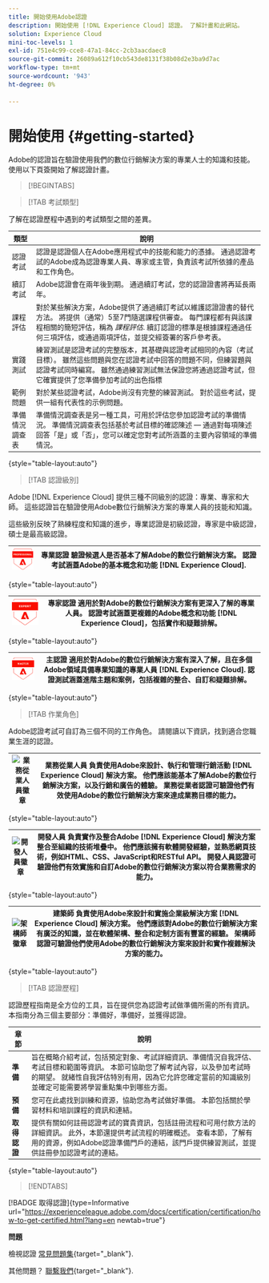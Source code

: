 ```yaml
---
title: 開始使用Adobe認證
description: 開始使用 [!DNL Experience Cloud] 認證。 了解計畫和此網站。
solution: Experience Cloud
mini-toc-levels: 1
exl-id: 751e4c99-cce8-47a1-84cc-2cb3aacdaec8
source-git-commit: 26089a612f10cb543de8131f38b08d2e3ba9d7ac
workflow-type: tm+mt
source-wordcount: '943'
ht-degree: 0%

---
```


# 開始使用 {#getting-started}

Adobe的認證旨在驗證使用我們的數位行銷解決方案的專業人士的知識和技能。 使用以下頁簽開始了解認證計畫。

>[!BEGINTABS]

>[!TAB 考試類型]

了解在認證歷程中遇到的考試類型之間的差異。

| 類型 | 說明 |
| ------- | ------- |
| 認證考試 | 認證是認證個人在Adobe應用程式中的技能和能力的憑據。 通過認證考試的Adobe成為認證專業人員、專家或主管，負責該考試所依據的產品和工作角色。 |
| 續訂考試 | Adobe認證會在兩年後到期。 通過續訂考試，您的認證證書將再延長兩年。 |
| 課程評估 | 對於某些解決方案，Adobe提供了通過續訂考試以維護認證證書的替代方法。 將提供（通常）5至7門隨選課程供審查。 每門課程都有與該課程相關的簡短評估，稱為 _課程評估_. 續訂認證的標準是根據課程通過任何三項評估，或通過兩項評估，並提交經簽署的客戶參考表。 |
| 實踐測試 | 練習測試是認證考試的完整版本，其基礎與認證考試相同的內容（考試目標）。 雖然這些問題與您在認證考試中回答的問題不同，但練習題與認證考試同時編寫。 雖然通過練習測試無法保證您將通過認證考試，但它確實提供了您準備參加考試的出色指標 |
| 範例問題 | 對於某些認證考試，Adobe尚沒有完整的練習測試。 對於這些考試，提供一組有代表性的示例問題。 |
| 準備情況調查表 | 準備情況調查表是另一種工具，可用於評估您參加認證考試的準備情況。 準備情況調查表包括基於考試目標的確認陳述 — 通過對每項陳述回答「是」或「否」，您可以確定您對考試所涵蓋的主要內容領域的準備情況。 |

{style="table-layout:auto"}

>[!TAB 認證級別]

Adobe [!DNL Experience Cloud] 提供三種不同級別的認證：專業、專家和大師。 這些認證旨在驗證使用Adobe數位行銷解決方案的專業人員的技能和知識。

這些級別反映了熟練程度和知識的進步，專業認證是初級認證，專家是中級認證，碩士是最高級認證。

| ![專業徽章](/help/certifications/assets/professional-badge-Xsmall.png) | **專業認證** 驗證候選人是否基本了解Adobe的數位行銷解決方案。 認證考試涵蓋Adobe的基本概念和功能 [!DNL Experience Cloud]. |
| --------- | ------- |

{style="table-layout:auto"}

| ![專家徽章](/help/certifications/assets/expert-badge-Xsmall.png) | **專家認證** 適用於對Adobe的數位行銷解決方案有更深入了解的專業人員。 認證考試涵蓋更複雜的Adobe概念和功能 [!DNL Experience Cloud]，包括實作和疑難排解。 |
| ------- | ------- |

{style="table-layout:auto"}

| ![主徽章](/help/certifications/assets/master-badge-Xsmall.png) | **主認證** 適用於對Adobe的數位行銷解決方案有深入了解，且在多個Adobe領域具備專業知識的專業人員 [!DNL Experience Cloud]. 認證測試涵蓋進階主題和案例，包括複雜的整合、自訂和疑難排解。 |
| ------- | ------- |

{style="table-layout:auto"}

>[!TAB 作業角色]

Adobe認證考試可自訂為三個不同的工作角色。 請閱讀以下資訊，找到適合您職業生涯的認證。

| ![業務從業人員徽章](/help/certifications/assets/business_practitioner_blk_small.png) | **業務從業人員** 負責使用Adobe來設計、執行和管理行銷活動 [!DNL Experience Cloud] 解決方案。 他們應該能基本了解Adobe的數位行銷解決方案，以及行銷和廣告的體驗。 業務從業者認證可驗證他們有效使用Adobe的數位行銷解決方案來達成業務目標的能力。 |
| ------- | ------- |

{style="table-layout:auto"}

| ![開發人員徽章](/help/certifications/assets/developer_blk_small.png) | **開發人員** 負責實作及整合Adobe [!DNL Experience Cloud] 解決方案整合至組織的技術堆疊中。 他們應該擁有軟體開發經驗，並熟悉網頁技術，例如HTML、CSS、JavaScript和RESTful API。 開發人員認證可驗證他們有效實施和自訂Adobe的數位行銷解決方案以符合業務需求的能力。 |
| ------- | ------- |

{style="table-layout:auto"}

| ![架構師徽章](/help/certifications/assets/architect_blk_small.png) | **建築師** 負責使用Adobe來設計和實施企業級解決方案 [!DNL Experience Cloud] 解決方案。 他們應該對Adobe的數位行銷解決方案有廣泛的知識，並在軟體架構、整合和定制方面有豐富的經驗。 架構師認證可驗證他們使用Adobe的數位行銷解決方案來設計和實作複雜解決方案的能力。 |
| ------- | ------- |

{style="table-layout:auto"}

>[!TAB 認證歷程]

認證歷程指南是全方位的工具，旨在提供您為認證考試做準備所需的所有資訊。 本指南分為三個主要部分：準備好，準備好，並獲得認證。

| 章節 | 說明 |
| ------- | ------- |
| **準備** | 旨在概略介紹考試，包括預定對象、考試詳細資訊、準備情況自我評估、考試目標和範圍等資訊。 本節可協助您了解考試內容，以及參加考試時的期望。 就緒性自我評估特別有用，因為它允許您確定當前的知識級別並確定可能需要將學習重點集中到哪些方面。 |
| **預備** | 您可在此處找到訓練和資源，協助您為考試做好準備。 本節包括關於學習材料和培訓課程的資訊和連結。 |
| **取得認證** | 提供有關如何註冊認證考試的寶貴資訊，包括註冊流程和可用付款方法的詳細資訊。 此外，本節還提供考試流程的明確概述。 查看本節，了解有用的資源，例如Adobe認證準備門戶的連結，該門戶提供練習測試，並提供註冊參加認證考試的連結。 |

{style="table-layout:auto"}

>[!ENDTABS]

[!BADGE 取得認證]{type=Informative url="https://experienceleague.adobe.com/docs/certification/certification/how-to-get-certified.html?lang=en newtab=true"}

**問題**

檢視認證 [常見問題集](https://experienceleague.adobe.com/docs/certification/certification/faq.html?lang=en){target="_blank"}.

其他問題？ [聯繫我們](mailto:certif@adobe.com){target="_blank"}.
